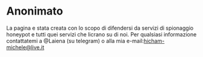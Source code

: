 # Anonimato
La pagina e stata creata con lo scopo di difendersi da servizi di spionaggio honeypot
e tutti quei servizi che licrano su di noi.
Per qualsiasi informazione contattatemi a @Laiena (su telegram) o alla mia e-mail:hicham-michele@live.it
